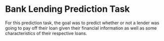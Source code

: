 # Bank Lending Prediction Task 

For this prediction task, the goal was to predict whether or not a lender was going to pay off their loan given their financial information as well as some characteristics of their respective loans.  
